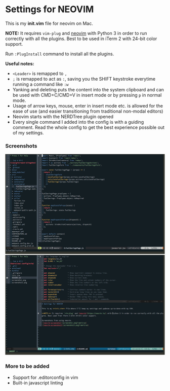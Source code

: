 # Settings for NEOVIM

This is my **init.vim** file for neovim on Mac.

**NOTE:** It requires `vim-plug` and [neovim](https://neovim.io/) with Python 3 in order to run correctly with all the plugins. Best to be used in iTerm 2 with 24-bit color support.

Run `:PlugInstall` command to install all the plugins.

**Useful notes:**
* `<Leader>` is remapped to `,`
* `;` is remapped to act as `:`, saving you the SHIFT keystroke everytime running a command like `:w`
* Yanking and deleting puts the content into the system clipboard and can be used with CMD+C/CMD+V in insert mode or by pressing `p` in normal mode.
* Usage of arrow keys, mouse, enter in insert mode etc. is allowed for the ease of use (and easier transitioning from traditional non-modal editors)
* Neovim starts with the NERDTree plugin opened
* Every single command I added into the config is with a guiding comment. Read the whole config to get the best experience possible out of my settings.

### Screenshots
![neovim-screenshot](screenshot.png?raw=true)
![neovim-screenshot2](screenshot2.png?raw=true)

### More to be added
* Support for .editorconfig in vim
* Built-in javascript linting
